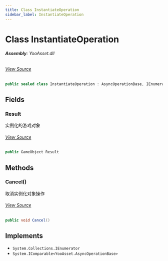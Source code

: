 ```yaml
---
title: Class InstantiateOperation
sidebar_label: InstantiateOperation
---
```

# Class InstantiateOperation


###### **Assembly**: YooAsset.dll
###### [View Source](https://github.com/tuyoogame/YooAsset-Samples.git/blob/main/Assets/YooAsset/Runtime/ResourceManager/Operation/InstantiateOperation.cs#L5)
```csharp title="Declaration"
public sealed class InstantiateOperation : AsyncOperationBase, IEnumerator, IComparable<AsyncOperationBase>
```
## Fields
### Result
实例化的游戏对象
###### [View Source](https://github.com/tuyoogame/YooAsset-Samples.git/blob/main/Assets/YooAsset/Runtime/ResourceManager/Operation/InstantiateOperation.cs#L32)
```csharp title="Declaration"
public GameObject Result
```
## Methods
### Cancel()
取消实例化对象操作
###### [View Source](https://github.com/tuyoogame/YooAsset-Samples.git/blob/main/Assets/YooAsset/Runtime/ResourceManager/Operation/InstantiateOperation.cs#L163)
```csharp title="Declaration"
public void Cancel()
```

## Implements

* `System.Collections.IEnumerator`
* `System.IComparable<YooAsset.AsyncOperationBase>`
